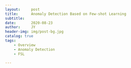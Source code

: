 ```yaml
---
layout:     post
title:      Anomaly Detection Based on Few-shot Learning
subtitle:   
date:       2020-08-23
author:     JY
header-img: img/post-bg.jpg
catalog: true
tags:
    - Overview
    - Anomaly Detection
    - FSL

---
```




